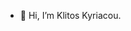 - 👋 Hi, I’m Klitos Kyriacou.

<!---
klitoskyriacou/klitoskyriacou is a ✨ special ✨ repository because its `README.md` (this file) appears on your GitHub profile.
You can click the Preview link to take a look at your changes.
--->
